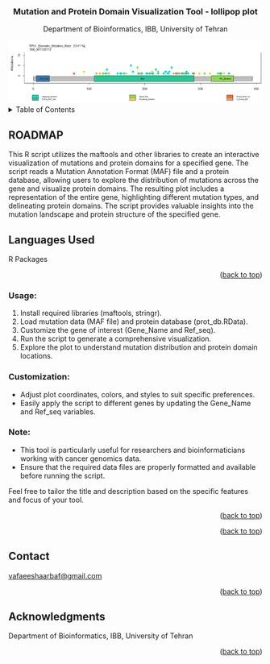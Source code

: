 <!-- Improved compatibility of back to top link: See: https://github.com/othneildrew/Best-README-Template/pull/73 -->
<a name="readme-top"></a>



<!-- PROJECT LOGO -->
<br />
<div align="center">

<h3 align="center">Mutation and Protein Domain Visualization Tool - lollipop plot </h3>

  <p align="center">
    Department of Bioinformatics, IBB, University of Tehran
    <br />
  </p>
</div>


<div align="center">
  <img src="logo.png" alt="Alt text">
</div>

<!-- TABLE OF CONTENTS -->
<details>
  <summary>Table of Contents</summary>
  <ol>
    <li>
      <a href="#ROADMAP">ROADMAP</a>
    </li>
    <li><a href="#Usage">Usage</a></li>
    <li>
      <a href="#Customization">Customization</a>
    </li>
    <li><a href="#Note">Note</a></li>
  </ol>
</details>



<!-- ABOUT THE PROJECT -->
## ROADMAP
This R script utilizes the maftools and other libraries to create an interactive visualization of mutations and protein domains for a specified gene. The script reads a Mutation Annotation Format (MAF) file and a protein database, allowing users to explore the distribution of mutations across the gene and visualize protein domains. The resulting plot includes a representation of the entire gene, highlighting different mutation types, and delineating protein domains. The script provides valuable insights into the mutation landscape and protein structure of the specified gene.

## Languages Used

R Packages 
<p align="right">(<a href="#readme-top">back to top</a>)</p>




<!-- GETTING STARTED -->
### Usage:
<ol id="Usage">
  <li>Install required libraries (maftools, stringr).</li>
  <li>Load mutation data (MAF file) and protein database (prot_db.RData).</li>
  <li>Customize the gene of interest (Gene_Name and Ref_seq).</li>
  <li>Run the script to generate a comprehensive visualization.</li>
  <li>Explore the plot to understand mutation distribution and protein domain locations.</li>
</ol>

### Customization:
<ul id="Customization">
  <li>Adjust plot coordinates, colors, and styles to suit specific preferences.</li>
  <li>Easily apply the script to different genes by updating the Gene_Name and Ref_seq variables.</li>
</ul>

### Note:
<ul id="Note">
  <li>This tool is particularly useful for researchers and bioinformaticians working with cancer genomics data.</li>
  <li>Ensure that the required data files are properly formatted and available before running the script.</li>
</ul>
Feel free to tailor the title and description based on the specific features and focus of your tool.
<p align="right">(<a href="#readme-top">back to top</a>)</p>

<p align="right">(<a href="#readme-top">back to top</a>)</p>



<!-- CONTACT -->
## Contact

vafaeeshaarbaf@gmail.com


<p align="right">(<a href="#readme-top">back to top</a>)</p>



<!-- ACKNOWLEDGMENTS -->
## Acknowledgments

Department of Bioinformatics, IBB, University of Tehran

<p align="right">(<a href="#readme-top">back to top</a>)</p>





<!-- MARKDOWN LINKS & IMAGES -->
<!-- https://www.markdownguide.org/basic-syntax/#reference-style-links -->
[contributors-shield]: https://img.shields.io/github/contributors/github_username/repo_name.svg?style=for-the-badge
[contributors-url]: https://github.com/github_username/repo_name/graphs/contributors
[forks-shield]: https://img.shields.io/github/forks/github_username/repo_name.svg?style=for-the-badge
[forks-url]: https://github.com/github_username/repo_name/network/members
[stars-shield]: https://img.shields.io/github/stars/github_username/repo_name.svg?style=for-the-badge
[stars-url]: https://github.com/github_username/repo_name/stargazers
[issues-shield]: https://img.shields.io/github/issues/github_username/repo_name.svg?style=for-the-badge
[issues-url]: https://github.com/github_username/repo_name/issues
[license-shield]: https://img.shields.io/github/license/github_username/repo_name.svg?style=for-the-badge
[license-url]: https://github.com/github_username/repo_name/blob/master/LICENSE.txt
[linkedin-shield]: https://img.shields.io/badge/-LinkedIn-black.svg?style=for-the-badge&logo=linkedin&colorB=555
[linkedin-url]: https://linkedin.com/in/linkedin_username
[product-screenshot]: images/screenshot.png
[Next.js]: https://img.shields.io/badge/next.js-000000?style=for-the-badge&logo=nextdotjs&logoColor=white
[Next-url]: https://nextjs.org/
[React.js]: https://img.shields.io/badge/React-20232A?style=for-the-badge&logo=react&logoColor=61DAFB
[React-url]: https://reactjs.org/
[Vue.js]: https://img.shields.io/badge/Vue.js-35495E?style=for-the-badge&logo=vuedotjs&logoColor=4FC08D
[Vue-url]: https://vuejs.org/
[Angular.io]: https://img.shields.io/badge/Angular-DD0031?style=for-the-badge&logo=angular&logoColor=white
[Angular-url]: https://angular.io/
[Svelte.dev]: https://img.shields.io/badge/Svelte-4A4A55?style=for-the-badge&logo=svelte&logoColor=FF3E00
[Svelte-url]: https://svelte.dev/
[Laravel.com]: https://img.shields.io/badge/Laravel-FF2D20?style=for-the-badge&logo=laravel&logoColor=white
[Laravel-url]: https://laravel.com
[Bootstrap.com]: https://img.shields.io/badge/Bootstrap-563D7C?style=for-the-badge&logo=bootstrap&logoColor=white
[Bootstrap-url]: https://getbootstrap.com
[JQuery.com]: https://img.shields.io/badge/jQuery-0769AD?style=for-the-badge&logo=jquery&logoColor=white
[JQuery-url]: https://jquery.com 
